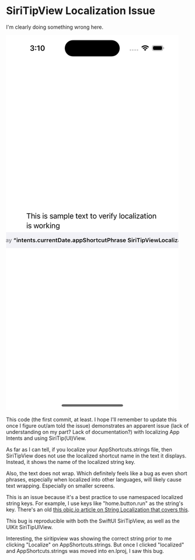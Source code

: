 # SiriTipView Localization Issue

I'm clearly doing something wrong here.

![Screenshot showcasing the bug](./screenshot.png)

This code (the first commit, at least. I hope I'll remember to update this once I figure out/am told the issue) demonstrates an apparent issue (lack of understanding on my part? Lack of documentation?) with localizing App Intents and using SiriTip(UI)View.

As far as I can tell, if you localize your AppShortcuts.strings file, then SiriTipView does not use the localized shortcut name in the text it displays. Instead, it shows the name of the localized string key.

Also, the text does not wrap. Which definitely feels like a bug as even short phrases, especially when localized into other languages, will likely cause text wrapping. Especially on smaller screens.

This is an issue because it's a best practice to use namespaced localized string keys. For example, I use keys like "home.button.run" as the string's key. There's an old [this objc.io article on String Localization that covers this](https://www.objc.io/issues/9-strings/string-localization/). 

This bug is reproducible with both the SwiftUI SiriTipView, as well as the UIKit SiriTipUIView.

Interesting, the siritipview was showing the correct string prior to me clicking "Localize" on AppShortcuts.strings. But once I clicked "localized" and AppShortcuts.strings was moved into en.lproj, I saw this bug.
